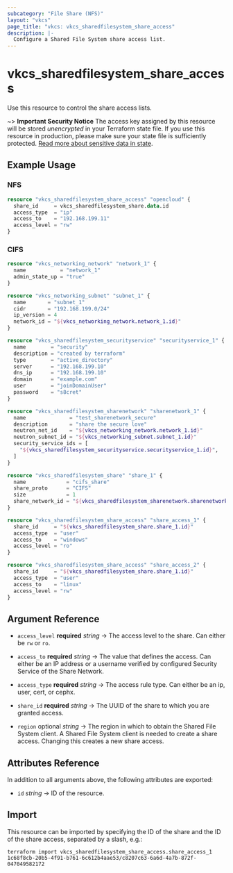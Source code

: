 ```yaml
---
subcategory: "File Share (NFS)"
layout: "vkcs"
page_title: "vkcs: vkcs_sharedfilesystem_share_access"
description: |-
  Configure a Shared File System share access list.
---
```


# vkcs_sharedfilesystem_share_access

Use this resource to control the share access lists.

~> **Important Security Notice** The access key assigned by this resource will be stored *unencrypted* in your Terraform state file. If you use this resource in production, please make sure your state file is sufficiently protected. [Read more about sensitive data in state](https://www.terraform.io/docs/language/state/sensitive-data.html).

## Example Usage
### NFS
```terraform
resource "vkcs_sharedfilesystem_share_access" "opencloud" {
  share_id     = vkcs_sharedfilesystem_share.data.id
  access_type  = "ip"
  access_to    = "192.168.199.11"
  access_level = "rw"
}
```

### CIFS
```terraform
resource "vkcs_networking_network" "network_1" {
  name           = "network_1"
  admin_state_up = "true"
}

resource "vkcs_networking_subnet" "subnet_1" {
  name       = "subnet_1"
  cidr       = "192.168.199.0/24"
  ip_version = 4
  network_id = "${vkcs_networking_network.network_1.id}"
}

resource "vkcs_sharedfilesystem_securityservice" "securityservice_1" {
  name        = "security"
  description = "created by terraform"
  type        = "active_directory"
  server      = "192.168.199.10"
  dns_ip      = "192.168.199.10"
  domain      = "example.com"
  user        = "joinDomainUser"
  password    = "s8cret"
}

resource "vkcs_sharedfilesystem_sharenetwork" "sharenetwork_1" {
  name              = "test_sharenetwork_secure"
  description       = "share the secure love"
  neutron_net_id    = "${vkcs_networking_network.network_1.id}"
  neutron_subnet_id = "${vkcs_networking_subnet.subnet_1.id}"
  security_service_ids = [
	"${vkcs_sharedfilesystem_securityservice.securityservice_1.id}",
  ]
}

resource "vkcs_sharedfilesystem_share" "share_1" {
  name             = "cifs_share"
  share_proto      = "CIFS"
  size             = 1
  share_network_id = "${vkcs_sharedfilesystem_sharenetwork.sharenetwork_1.id}"
}

resource "vkcs_sharedfilesystem_share_access" "share_access_1" {
  share_id     = "${vkcs_sharedfilesystem_share.share_1.id}"
  access_type  = "user"
  access_to    = "windows"
  access_level = "ro"
}

resource "vkcs_sharedfilesystem_share_access" "share_access_2" {
  share_id     = "${vkcs_sharedfilesystem_share.share_1.id}"
  access_type  = "user"
  access_to    = "linux"
  access_level = "rw"
}
```

## Argument Reference
- `access_level` **required** *string* &rarr;  The access level to the share. Can either be `rw` or `ro`.

- `access_to` **required** *string* &rarr;  The value that defines the access. Can either be an IP address or a username verified by configured Security Service of the Share Network.

- `access_type` **required** *string* &rarr;  The access rule type. Can either be an ip, user, cert, or cephx.

- `share_id` **required** *string* &rarr;  The UUID of the share to which you are granted access.

- `region` optional *string* &rarr;  The region in which to obtain the Shared File System client. A Shared File System client is needed to create a share access. Changing this creates a new share access.


## Attributes Reference
In addition to all arguments above, the following attributes are exported:
- `id` *string* &rarr;  ID of the resource.



## Import

This resource can be imported by specifying the ID of the share and the ID of the share access, separated by a slash, e.g.:

```shell
terraform import vkcs_sharedfilesystem_share_access.share_access_1 1c68f8cb-20b5-4f91-b761-6c612b4aae53/c8207c63-6a6d-4a7b-872f-047049582172
```
